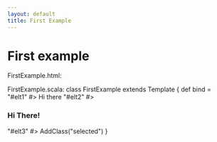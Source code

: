 ```yaml
---
layout: default
title: First Example
---
```

# First example

FirstExample.html:
    <div>
      <span id="elt1"/>
      <span id="elt2"/>
      <span id="elt3"/>
    </div>
FirstExample.scala:
    class FirstExample extends Template {
      def bind = 
        "#elt1" #> Hi there
        "#elt2" #> <h3>Hi There!</h3>
        "#elt3" #> AddClass("selected")
    }